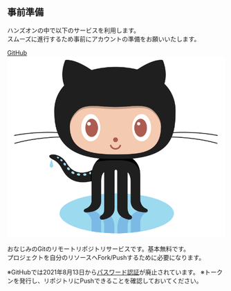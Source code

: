 ## 事前準備

ハンズオンの中で以下のサービスを利用します。</br>
スムーズに進行するため事前にアカウントの準備をお願いいたします。</br>

<a href="https://github.com/">GitHub</a>
<img src="/image/octcat.png">

おなじみのGitのリモートリポジトリサービスです。基本無料です。</br>
プロジェクトを自分のリソースへFork/Pushするために必要になります。</br>

<p>
※GitHubでは2021年8月13日から<a href="https://github.blog/2020-12-15-token-authentication-requirements-for-git-operations/">パスワード認証</a>が廃止されています。
※<a src="https://docs.github.com/ja/github/authenticating-to-github/keeping-your-account-and-data-secure/creating-a-personal-access-token">トークン</a>を発行し、リポジトリにPushできることを確認しておいてください。
</p>
